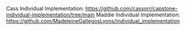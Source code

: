 Cass Individual Implementation:
https://github.com/cassorr/capstone-individual-implementation/tree/main
Maddie Individual Implementation:
https://github.com/MadeleineGallegosLyons/individual_implementation
